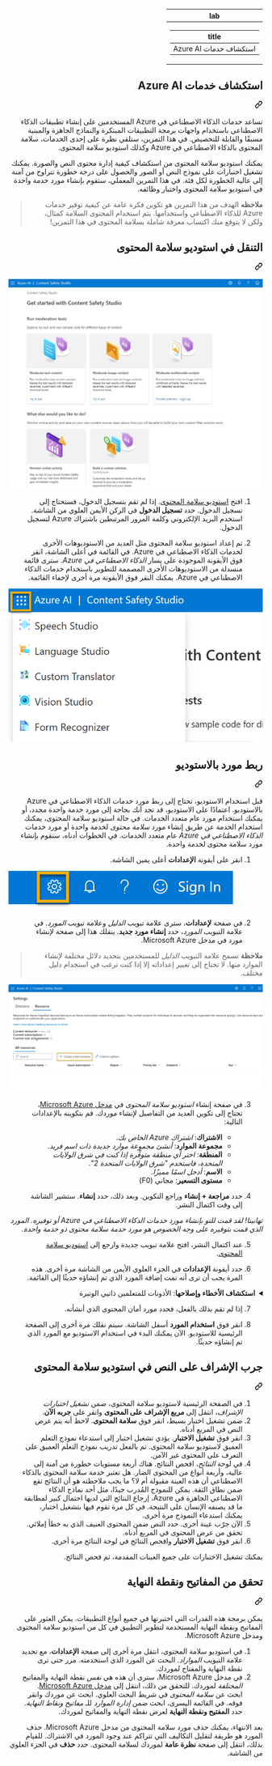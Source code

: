 <div class="Box-sc-g0xbh4-0 eoaCFS js-snippet-clipboard-copy-unpositioned undefined" data-hpc="true"><article class="markdown-body entry-content container-lg" itemprop="text"><div dir="rtl"><markdown-accessiblity-table data-catalyst=""><table>
  <thead>
  <tr>
  <th>lab</th>
  </tr>
  </thead>
  <tbody>
  <tr>
  <td><div dir="rtl"><table>
  <thead>
  <tr>
  <th>title</th>
  </tr>
  </thead>
  <tbody>
  <tr>
  <td><div dir="rtl">استكشاف خدمات Azure AI</div></td>
  </tr>
  </tbody>
</table>
</div></td>
  </tr>
  </tbody>
</table></markdown-accessiblity-table>

<div dir="rtl"><div class="markdown-heading" dir="rtl"><h1 tabindex="-1" class="heading-element" dir="rtl">استكشاف خدمات Azure AI</h1><a id="user-content-استكشاف-خدمات-azure-ai" class="anchor" aria-label="Permalink: استكشاف خدمات Azure AI" href="#استكشاف-خدمات-azure-ai"><svg class="octicon octicon-link" viewBox="0 0 16 16" version="1.1" width="16" height="16" aria-hidden="true"><path d="m7.775 3.275 1.25-1.25a3.5 3.5 0 1 1 4.95 4.95l-2.5 2.5a3.5 3.5 0 0 1-4.95 0 .751.751 0 0 1 .018-1.042.751.751 0 0 1 1.042-.018 1.998 1.998 0 0 0 2.83 0l2.5-2.5a2.002 2.002 0 0 0-2.83-2.83l-1.25 1.25a.751.751 0 0 1-1.042-.018.751.751 0 0 1-.018-1.042Zm-4.69 9.64a1.998 1.998 0 0 0 2.83 0l1.25-1.25a.751.751 0 0 1 1.042.018.751.751 0 0 1 .018 1.042l-1.25 1.25a3.5 3.5 0 1 1-4.95-4.95l2.5-2.5a3.5 3.5 0 0 1 4.95 0 .751.751 0 0 1-.018 1.042.751.751 0 0 1-1.042.018 1.998 1.998 0 0 0-2.83 0l-2.5 2.5a1.998 1.998 0 0 0 0 2.83Z"></path></svg></a></div>
<p dir="rtl">تساعد خدمات الذكاء الاصطناعي في Azure المستخدمين على إنشاء تطبيقات الذكاء الاصطناعي باستخدام واجهات برمجة التطبيقات المبتكرة والنماذج الجاهزة والمبنية مسبقًا والقابلة للتخصيص. في هذا التمرين، ستلقي نظرة على إحدى الخدمات، سلامة المحتوى بالذكاء الاصطناعي في Azure وكذلك استوديو سلامة المحتوى.</p>
<p dir="rtl">يمكنك استوديو سلامة المحتوى من استكشاف كيفية إدارة محتوى النص والصورة. يمكنك تشغيل اختبارات على نموذج النص أو الصور والحصول على درجة خطورة تتراوح من آمنة إلى عالية الخطورة لكل فئة. في هذا التمرين المعملي، ستقوم بإنشاء مورد خدمة واحدة في استوديو سلامة المحتوى واختبار وظائفه.</p>
<blockquote>
<p dir="rtl"><strong>ملاحظه</strong> الهدف من هذا التمرين هو تكوين فكرة عامة عن كيفية توفير خدمات Azure للذكاء الاصطناعي واستخدامها. يتم استخدام المحتوى السلامة كمثال، ولكن لا يتوقع منك اكتساب معرفة شاملة بسلامة المحتوى في هذا التمرين!</p>
</blockquote>
<div class="markdown-heading" dir="rtl"><h2 tabindex="-1" class="heading-element" dir="rtl">التنقل في استوديو سلامة المحتوى</h2><a id="user-content-التنقل-في-استوديو-سلامة-المحتوى" class="anchor" aria-label="Permalink: التنقل في استوديو سلامة المحتوى" href="#التنقل-في-استوديو-سلامة-المحتوى"><svg class="octicon octicon-link" viewBox="0 0 16 16" version="1.1" width="16" height="16" aria-hidden="true"><path d="m7.775 3.275 1.25-1.25a3.5 3.5 0 1 1 4.95 4.95l-2.5 2.5a3.5 3.5 0 0 1-4.95 0 .751.751 0 0 1 .018-1.042.751.751 0 0 1 1.042-.018 1.998 1.998 0 0 0 2.83 0l2.5-2.5a2.002 2.002 0 0 0-2.83-2.83l-1.25 1.25a.751.751 0 0 1-1.042-.018.751.751 0 0 1-.018-1.042Zm-4.69 9.64a1.998 1.998 0 0 0 2.83 0l1.25-1.25a.751.751 0 0 1 1.042.018.751.751 0 0 1 .018 1.042l-1.25 1.25a3.5 3.5 0 1 1-4.95-4.95l2.5-2.5a3.5 3.5 0 0 1 4.95 0 .751.751 0 0 1-.018 1.042.751.751 0 0 1-1.042.018 1.998 1.998 0 0 0-2.83 0l-2.5 2.5a1.998 1.998 0 0 0 0 2.83Z"></path></svg></a></div>
<p dir="rtl"><a target="_blank" rel="noopener noreferrer" href="https://github.com/MicrosoftLearning/mslearn-ai-fundamentals.ar-sa/blob/main/Instructions/Labs/media/content-safety/content-safety-getting-started.png"><img src="https://github.com/MicrosoftLearning/mslearn-ai-fundamentals.ar-sa/blob/main/Instructions/Labs/media/content-safety/content-safety-getting-started.png" alt="لقطة شاشة للصفحة المنتقل إليها في استوديو سلامة المحتوى." style="max-width: 100%;"></a></p>
<ol dir="rtl">
<li>
<p dir="rtl">افتح <a href="https://contentsafety.cognitive.azure.com?azure-portal=true" rel="nofollow">استوديو سلامة المحتوى</a>. إذا لم تقم بتسجيل الدخول، فستحتاج إلى تسجيل الدخول. حدد <strong>تسجيل الدخول</strong> في الركن الأيمن العلوي من الشاشة. استخدم البريد الإلكتروني وكلمة المرور المرتبطين باشتراك Azure لتسجيل الدخول.</p>
</li>
<li>
<p dir="rtl">تم إعداد استوديو سلامة المحتوى مثل العديد من الاستوديوهات الأخرى لخدمات الذكاء الاصطناعي في Azure. في القائمة في أعلى الشاشة، انقر فوق الأيقونة الموجودة على يسار <em>الذكاء الاصطناعي في Azure</em>. سترى قائمة منسدلة من الاستوديوهات الأخرى المصممة للتطوير باستخدام خدمات الذكاء الاصطناعي في Azure. يمكنك النقر فوق الأيقونة مرة أخرى لإخفاء القائمة.</p>
</li>
</ol>
<p dir="auto"><a target="_blank" rel="noopener noreferrer" href="https://github.com/MicrosoftLearning/mslearn-ai-fundamentals.ar-sa/blob/main/Instructions/Labs/media/content-safety/studio-toggle-icon.png"><img src="https://github.com/MicrosoftLearning/mslearn-ai-fundamentals.ar-sa/blob/main/Instructions/Labs/media/content-safety/studio-toggle-icon.png" alt="لقطة شاشة لقائمة استوديو سلامة المحتوى مع تحديد تبديل مفتوح للتبديل إلى استوديوهات أخرى." style="max-width: 100%;"></a></p>
<div class="markdown-heading" dir="rtl"><h2 tabindex="-1" class="heading-element" dir="rtl">ربط مورد بالاستوديو</h2><a id="user-content-ربط-مورد-بالاستوديو" class="anchor" aria-label="Permalink: ربط مورد بالاستوديو" href="#ربط-مورد-بالاستوديو"><svg class="octicon octicon-link" viewBox="0 0 16 16" version="1.1" width="16" height="16" aria-hidden="true"><path d="m7.775 3.275 1.25-1.25a3.5 3.5 0 1 1 4.95 4.95l-2.5 2.5a3.5 3.5 0 0 1-4.95 0 .751.751 0 0 1 .018-1.042.751.751 0 0 1 1.042-.018 1.998 1.998 0 0 0 2.83 0l2.5-2.5a2.002 2.002 0 0 0-2.83-2.83l-1.25 1.25a.751.751 0 0 1-1.042-.018.751.751 0 0 1-.018-1.042Zm-4.69 9.64a1.998 1.998 0 0 0 2.83 0l1.25-1.25a.751.751 0 0 1 1.042.018.751.751 0 0 1 .018 1.042l-1.25 1.25a3.5 3.5 0 1 1-4.95-4.95l2.5-2.5a3.5 3.5 0 0 1 4.95 0 .751.751 0 0 1-.018 1.042.751.751 0 0 1-1.042.018 1.998 1.998 0 0 0-2.83 0l-2.5 2.5a1.998 1.998 0 0 0 0 2.83Z"></path></svg></a></div>
<p dir="rtl">قبل استخدام الاستوديو، تحتاج إلى ربط مورد خدمات الذكاء الاصطناعي في Azure بالاستوديو. اعتمادًا على الاستوديو، قد تجد أنك بحاجة إلى مورد خدمة واحدة محدد، أو يمكنك استخدام مورد عام متعدد الخدمات. في حالة استوديو سلامة المحتوى، يمكنك استخدام الخدمة عن طريق إنشاء مورد <em>سلامة محتوى</em> لخدمة واحدة أو مورد خدمات <em>الذكاء الاصطناعي في Azure</em> عام متعدد الخدمات. في الخطوات أدناه، سنقوم بإنشاء مورد سلامة محتوى لخدمة واحدة.</p>
<ol dir="rtl">
<li>انقر على أيقونة <strong>الإعدادات</strong> أعلى يمين الشاشة.</li>
</ol>
<p dir="auto"><a target="_blank" rel="noopener noreferrer" href="https://github.com/MicrosoftLearning/mslearn-ai-fundamentals.ar-sa/blob/main/Instructions/Labs/media/content-safety/settings-toggle.png"><img src="https://github.com/MicrosoftLearning/mslearn-ai-fundamentals.ar-sa/blob/main/Instructions/Labs/media/content-safety/settings-toggle.png" alt="لقطة شاشة لأيقومة الإعدادات في الجزء العلوي الأيمن من الشاشة، بجوار أيقونات الجرس وعلامة الاستفهام والابتسامة." style="max-width: 100%;"></a></p>
<ol start="2" dir="rtl">
<li>في صفحة <strong>لإعدادات</strong>، سترى علامة تبويب <em>الدليل</em> وعلامة تبويب <em>المورد</em>. في علامة التبويب <em>المورد</em>، حدد <strong>إنشاء مورد جديد</strong>. ينقلك هذا إلى صفحة لإنشاء مورد في مدخل Microsoft Azure.</li>
</ol>
<blockquote>
<p dir="rtl"><strong>ملاحظة</strong> تسمح علامة التبويب <em>الدليل</em> للمستخدمين بتحديد دلائل مختلفة لإنشاء الموارد منها. لا تحتاج إلى تغيير إعداداته إلا إذا كنت ترغب في استخدام دليل مختلف.</p>
</blockquote>
<p dir="auto"><a target="_blank" rel="noopener noreferrer" href="https://github.com/MicrosoftLearning/mslearn-ai-fundamentals.ar-sa/blob/main/Instructions/Labs/media/content-safety/create-new-resource-from-studio.png"><img src="https://github.com/MicrosoftLearning/mslearn-ai-fundamentals.ar-sa/blob/main/Instructions/Labs/media/content-safety/create-new-resource-from-studio.png" alt="لقطة شاشة لمكان تحديد إنشاء مورد جديد من صفحة إعدادات استوديو سلامة المحتوى." style="max-width: 100%;"></a></p>
<ol start="3" dir="rtl">
<li>
<p dir="rtl">في صفحة إنشاء <em>استوديو سلامة المحتوى</em> في <a href="https://portal.azure.com?azure-portal=true" rel="nofollow">مدخل Microsoft Azure</a>، تحتاج إلى تكوين العديد من التفاصيل لإنشاء موردك. قم بتكوينه بالإعدادات التالية:</p>
<ul dir="rtl">
<li><strong>الاشتراك</strong>: <em>اشتراك Azure الخاص بك</em>.</li>
<li><strong>مجموعة الموارد</strong>: <em>أنشئ مجموعة موارد جديدة ذات اسم فريد</em>.</li>
<li><strong>المنطقة</strong>: <em>اختر أي منطقة متوفِّرة إذا كنت في شرق الولايات المتحدة، فاستخدم "شرق الولايات المتحدة 2"</em>.</li>
<li><strong>الاسم</strong>: <em>أدخل اسمًا مميزًا</em>.</li>
<li><strong>مستوى التسعير</strong>: مجاني (F0)</li>
</ul>
</li>
<li>
<p dir="rtl">حدد <strong>مراجعة + إنشاء</strong> وراجع التكوين. وبعد ذلك، حدد <strong>إنشاء</strong>. ستشير الشاشة إلى وقت اكتمال النشر.</p>
</li>
</ol>
<p dir="rtl"><em>تهانينا! لقد قمت للتو بإنشاء مورد خدمات الذكاء الاصطناعي في Azure أو توفيره. المورد الذي قمت بتوفيره على وجه الخصوص هو مورد خدمة سلامة محتوى ذو خدمة واحدة.</em></p>
<ol start="5" dir="rtl">
<li>
<p dir="rtl">عند اكتمال النشر، افتح علامة تبويب جديدة وارجع إلى <a href="https://contentsafety.cognitive.azure.com?azure-portal=true" rel="nofollow">استوديو سلامة المحتوى</a>.</p>
</li>
<li>
<p dir="rtl">حدد أيقونة <strong>الإعدادات</strong> في الجزء العلوي الأيمن من الشاشة مرة أخرى. هذه المرة يجب أن ترى أنه تمت إضافة المورد الذي تم إنشاؤه حديثًا إلى القائمة.</p>
</li>
</ol>
<details>  
    <summary><b>استكشاف الأخطاء وإصلاحها</b>: الأذونات للمتعلمين ذاتيي الوتيرة</summary>
    <p dir="rtl"><b>إذا كنت تستخدم بيئة نشاط عملي يوفرها أحد المدربين، فيمكنك تخطي هذه الخطوات.</b> وإلا، فتابع الخطوات التالية:</p>
    <ul dir="rtl">
        <li>حدد <b>عرض كل الخصائص في مدخل Azure</b> أسفل شاشة *الإعدادات*.</li>
        <li>في مدخل Azure، حدد مورد <em>أمان المحتوي</em> الذي قمت بإنشائه للتو. بعد ذلك، حدد على الجزء الأيمن <b>التحكم بالوصول (IAM)</b> بعد ذلك، في الجزء المفتوح، حدد <b>إضافة</b> بجانب علامة الإضافة + وحدد <b>إضافة تعيين دور</b>.</li>
        <li>ابحث عن <b>مستخدم الخدمات المعرفية</b> في قائمة الأدوار، وحدده. بعد ذلك حدد <b>التالي</b>. </li>
        <li>ضمن <b>تعيين الوصول إلى</b>، اختر <b>المستخدم أو المجموعة أو المسؤول الرئيسي للخدمة</b>، <b>+ تحديد الأعضاء</b>، حدد اسمك. اترك الوصف فارغًا.</li>
        <li>حدد <b>التالي</b>. في صفحة <b>نوع التعيين</b>، حدد <b>نوع التعيين: نشط</b>. حدد <b>مدة الواجب: دائم</b>. حدد <b>التالي</b>.</li>
        <li>حدد <b>مراجعة وتعيين</b>، ثم <b>مراجعة وتعيين</b> لإضافة تعيين الدور.</li>
        <li>ارجع إلى Content Safety Studio على <a href="https://contentsafety.cognitive.azure.com" rel="nofollow">https://contentsafety.cognitive.azure.com</a>. بعد ذلك، حدد أيقونة <b>الإعدادات</b> أعلى الجانب الأيسر من الشاشة. حدد مورد أمان المحتوى الذي أنشأته. تأكد من أن <em>تعيينات الأدوار الحالية</em> تتضمن <b>مستخدم الخدمات المعرفية</b>. قد تحتاج إلى الانتظار لبعض الوقت وتحديث الصفحة لرؤية تعيين الدور.</li>
    </ul>
</details>
<ol start="7" dir="rtl">
<li>
<p dir="rtl">إذا لم تقم بذلك بالفعل، فحدد مورد أمان المحتوى الذي أنشأته.</p>
</li>
<li>
<p dir="rtl">انقر فوق <strong>استخدام المورد</strong> أسفل الشاشة. سيتم نقلك مرة أخرى إلى الصفحة الرئيسية للاستوديو. الآن يمكنك البدء في استخدام الاستوديو مع المورد الذي تم إنشاؤه حديثًا.</p>
</li>
</ol>
<div class="markdown-heading" dir="rtl"><h2 tabindex="-1" class="heading-element" dir="rtl">جرب الإشراف على النص في استوديو سلامة المحتوى</h2><a id="user-content-جرب-الإشراف-على-النص-في-استوديو-سلامة-المحتوى" class="anchor" aria-label="Permalink: جرب الإشراف على النص في استوديو سلامة المحتوى" href="#جرب-الإشراف-على-النص-في-استوديو-سلامة-المحتوى"><svg class="octicon octicon-link" viewBox="0 0 16 16" version="1.1" width="16" height="16" aria-hidden="true"><path d="m7.775 3.275 1.25-1.25a3.5 3.5 0 1 1 4.95 4.95l-2.5 2.5a3.5 3.5 0 0 1-4.95 0 .751.751 0 0 1 .018-1.042.751.751 0 0 1 1.042-.018 1.998 1.998 0 0 0 2.83 0l2.5-2.5a2.002 2.002 0 0 0-2.83-2.83l-1.25 1.25a.751.751 0 0 1-1.042-.018.751.751 0 0 1-.018-1.042Zm-4.69 9.64a1.998 1.998 0 0 0 2.83 0l1.25-1.25a.751.751 0 0 1 1.042.018.751.751 0 0 1 .018 1.042l-1.25 1.25a3.5 3.5 0 1 1-4.95-4.95l2.5-2.5a3.5 3.5 0 0 1 4.95 0 .751.751 0 0 1-.018 1.042.751.751 0 0 1-1.042.018 1.998 1.998 0 0 0-2.83 0l-2.5 2.5a1.998 1.998 0 0 0 0 2.83Z"></path></svg></a></div>
<ol dir="rtl">
<li>في الصفحة الرئيسية لاستوديو سلامة المحتوى، ضمن <em>تشغيل اختبارات الإشراف</em>، انتقل إلى <strong>مربع الإشراف على المحتوى</strong> وانقر على <strong>جربه الآن</strong>.</li>
<li>ضمن تشغيل اختبار بسيط، انقر فوق <strong>سلامة المحتوى</strong>. لاحظ أنه يتم عرض النص في المربع أدناه.</li>
<li>انقر فوق <strong>تشغيل الاختبار</strong>. يؤدي تشغيل اختبار إلى استدعاء نموذج التعلم العميق لاستوديو سلامة المحتوى. تم بالفعل تدريب نموذج التعلم العميق على التعرف على المحتوى غير الآمن.</li>
<li>في لوحة <em>النتائج</em>، افحص النتائج. هناك أربعة مستويات خطورة من آمنة إلى عالية، وأربعة أنواع من المحتوى الضار. هل تعتبر خدمة سلامة المحتوى بالذكاء الاصطناعي أن هذه العينة مقبولة أم لا؟ ما يجب ملاحظته هو أن النتائج تقع ضمن نطاق الثقة. يمكن للنموذج المُدرب جيدًا، مثل أحد نماذج الذكاء الاصطناعي الجاهزة في Azure، إرجاع النتائج التي لديها احتمال كبير لمطابقة ما قد يصنفه الإنسان على النتيجة. في كل مرة تقوم فيها بتشغيل اختبار، يمكنك استدعاء النموذج مرة أخرى.</li>
<li>الآن جرّب عينة أخرى. حدد النص ضمن المحتوى العنيف الذي به خطأ إملائي. تحقق من عرض المحتوى في المربع أدناه.</li>
<li>انقر فوق <strong>تشغيل الاختبار</strong> وافحص النتائج في لوحة النتائج مرة أخرى.</li>
</ol>
<p dir="rtl">يمكنك تشغيل الاختبارات على جميع العينات المقدمة، ثم فحص النتائج.</p>
<div class="markdown-heading" dir="rtl"><h2 tabindex="-1" class="heading-element" dir="rtl">تحقق من المفاتيح ونقطة النهاية</h2><a id="user-content-تحقق-من-المفاتيح-ونقطة-النهاية" class="anchor" aria-label="Permalink: تحقق من المفاتيح ونقطة النهاية" href="#تحقق-من-المفاتيح-ونقطة-النهاية"><svg class="octicon octicon-link" viewBox="0 0 16 16" version="1.1" width="16" height="16" aria-hidden="true"><path d="m7.775 3.275 1.25-1.25a3.5 3.5 0 1 1 4.95 4.95l-2.5 2.5a3.5 3.5 0 0 1-4.95 0 .751.751 0 0 1 .018-1.042.751.751 0 0 1 1.042-.018 1.998 1.998 0 0 0 2.83 0l2.5-2.5a2.002 2.002 0 0 0-2.83-2.83l-1.25 1.25a.751.751 0 0 1-1.042-.018.751.751 0 0 1-.018-1.042Zm-4.69 9.64a1.998 1.998 0 0 0 2.83 0l1.25-1.25a.751.751 0 0 1 1.042.018.751.751 0 0 1 .018 1.042l-1.25 1.25a3.5 3.5 0 1 1-4.95-4.95l2.5-2.5a3.5 3.5 0 0 1 4.95 0 .751.751 0 0 1-.018 1.042.751.751 0 0 1-1.042.018 1.998 1.998 0 0 0-2.83 0l-2.5 2.5a1.998 1.998 0 0 0 0 2.83Z"></path></svg></a></div>
<p dir="rtl">يمكن برمجة هذه القدرات التي اختبرتها في جميع أنواع التطبيقات. يمكن العثور على المفاتيح ونقطة النهاية المستخدمة لتطوير التطبيق في كل من استوديو سلامة المحتوى ومدخل Microsoft Azure.</p>
<ol dir="rtl">
<li>في استوديو سلامة المحتوى، انتقل مرة أخرى إلى صفحة <strong>الإعدادات</strong>، مع تحديد علامة التبويب <em>المواراد</em>. البحث عن المورد الذي استخدمته. مرر حتى ترى نقطة النهاية والمفتاح لموردك.</li>
<li>في مدخل Microsoft Azure، سترى أن هذه هي <em>نفس</em> نقطة النهاية والمفاتيح <em>المختلفة</em> لموردك. للتحقق من ذلك، انتقل إلى <a href="https://portal.azure.com?auzre-portal=true" rel="nofollow">مدخل Microsoft Azure</a>. ابحث عن <em>سلامة المحتوى</em> في شريط البحث العلوي. ابحث عن موردك وانقر فوقه. في القائمة اليسرى، ابحث ضمن <em>إدارة الموارد</em> للـ <em>مفاتيح ونقاط النهاية</em>. حدد <strong>المفتيح ونقطة النهاية</strong> لعرض نقطة النهاية والمفاتيح لموردك.</li>
</ol>
<p dir="rtl">بعد الانتهاء، يمكنك حذف مورد سلامة المحتوى من مدخل Microsoft Azure. حذف المورد هو طريقة لتقليل التكاليف التي تتراكم عند وجود المورد في الاشتراك. للقيام بذلك، انتقل إلى صفحة <strong>نظرة عامة</strong> لموردك لسلامة المحتوى. حدد <strong>حذف</strong> في الجزء العلوي من الشاشة.</p>
</article></div>
